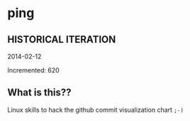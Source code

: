 # ping

## HISTORICAL ITERATION
2014-02-12

Incremented: 620

## What is this?? 
Linux skills to hack the github commit visualization chart `;-)`
